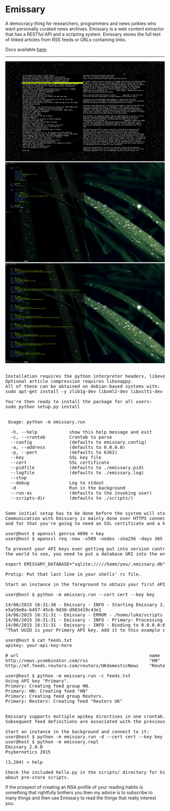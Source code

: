 Emissary
========

A democracy thing for researchers, programmers and news junkies who want personally curated news archives.
Emissary is a web content extractor that has a RESTful API and a scripting system.
Emissary stores the full text of linked articles from RSS feeds or URLs containing links.

Docs available [here](http://docs.psybernetics.org/).

--------
![Alt text](doc/emissary4.png?raw=true "ncurses Client")
![Alt text](doc/emissary3.png?raw=true "Feed Groups")
![Alt text](doc/emissary2.png?raw=true "Articles")
<pre>

Installation requires the python interpreter headers, libevent, libxml2 and libxslt headers.
Optional article compression requires libsnappy. 
All of these can be obtained on debian-based systems with:
sudo apt-get install -y zlib1g-dev libxml2-dev libxslt1-dev python-dev libevent-dev libsnappy-dev

You're then ready to install the package for all users:
sudo python setup.py install


 Usage: python -m emissary.run <args>

  -h, --help            show this help message and exit
  -c, --crontab         Crontab to parse
  --config              (defaults to emissary.config)
  -a, --address         (defaults to 0.0.0.0)
  -p, --port            (defaults to 6362)
  --key                 SSL key file
  --cert                SSL certificate
  --pidfile             (defaults to ./emissary.pid)
  --logfile             (defaults to ./emissary.log)
  --stop                
  --debug               Log to stdout
  -d                    Run in the background
  --run-as              (defaults to the invoking user)
  --scripts-dir         (defaults to ./scripts/)


Some initial setup has to be done before the system will start.
Communication with Emissary is mainly done over HTTPS connections
and for that you're going to need an SSL certificate and a key:

user@host $ openssl genrsa 4096 > key
user@host $ openssl req -new -x509 -nodes -sha256 -days 365 -key key > cert

To prevent your API keys ever getting put into version control for all
the world to see, you need to put a database URI into the environment:

export EMISSARY_DATABASE="sqlite://///home/you/.emissary.db"

Protip: Put that last line in your shells' rc file.

Start an instance in the foreground to obtain your first API key:

user@host $ python -m emissary.run --cert cert --key key

14/06/2015 16:31:30 - Emissary - INFO - Starting Emissary 2.0.0.
e5a59e0a-b457-45c6-9d30-d983419c43e1
14/06/2015 16:31:31 - Emissary - ERROR - /home/luke/scripts isn't a valid system path.
14/06/2015 16:31:31 - Emissary - INFO - Primary: Processing feed groups.
14/06/2015 16:31:31 - Emissary - INFO - Binding to 0.0.0.0:6362
^That UUID is your Primary API key. Add it to this example crontab:

user@host $ cat feeds.txt
apikey: your-api-key-here

# url                                                 name         group     minute  hour    day     month   weekday
http://news.ycombinator.com/rss                       "HN"         "HN"      15!     *       *       *       *
http://mf.feeds.reuters.com/reuters/UKdomesticNews    "Reuters UK" "Reuters" 0       3!      *       *       *

user@host $ python -m emissary.run -c feeds.txt
Using API key "Primary".
Primary: Creating feed group HN.
Primary: HN: Creating feed "HN"
Primary: Creating feed group Reuters.
Primary: Reuters: Creating feed "Reuters UK"


Emissary supports multiple apikey directives in one crontab.
Subsequent feed definitions are associated with the previous key.

Start an instance in the background and connect to it:
user@host $ python -m emissary.run -d --cert cert --key key
user@host $ python -m emissary.repl
Emissary 2.0.0
Psybernetics 2015

(3,204) > help

Check the included hello.py in the scripts/ directory for hints
about pre-store scripts.
</pre>

If the prospect of creating an NSA profile of your reading habits is
something that rightfully bothers you then my advice is to subscribe
to many things and then use Emissary to read the things that really 
interest you.
